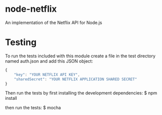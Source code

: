 node-netflix
============

An implementation of the Netflix API for Node.js


Testing
=======

To run the tests included with this module create a file in the test directory named auth.json and add this JSON object:
```js
{
	"key": "YOUR NETFLIX API KEY",
	"sharedSecret": "YOUR NETFLIX APPLICATION SHARED SECRET"
}
```

Then run the tests by first installing the development dependencies:
	$ npm install

then run the tests: 
	$ mocha
